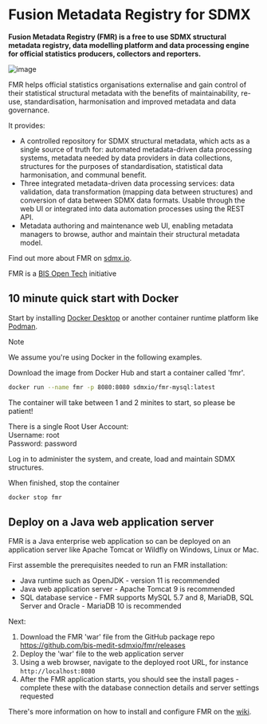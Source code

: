# Fusion Metadata Registry for SDMX
**Fusion Metadata Registry (FMR) is a free to use SDMX structural metadata registry, data modelling platform and data processing engine for official statistics producers, collectors and reporters.**

![image](https://github.com/user-attachments/assets/84f7b40c-6783-413a-8a99-82e77da82c13)


FMR helps official statistics organisations externalise and gain control of their statistical structural metadata with the benefits of maintainability, re-use, standardisation, harmonisation and improved metadata and data governance.

It provides:
- A controlled repository for SDMX structural metadata, which acts as a single source of truth for: automated metadata-driven data processing systems, metadata needed by data providers in data collections, structures for the purposes of standardisation, statistical data harmonisation, and communal benefit.
- Three integrated metadata-driven data processing services: data validation, data transformation (mapping data between structures) and conversion of data between SDMX data formats. Usable through the web UI or integrated into data automation processes using the REST API.
- Metadata authoring and maintenance web UI, enabling metadata managers to browse, author and maintain their structural metadata model.

Find out more about FMR on [sdmx.io](https://www.sdmx.io/tools/fmr/).

FMR is a [BIS Open Tech](https://www.bis.org/innovation/bis_open_tech.htm) initiative

## 10 minute quick start with Docker
Start by installing [Docker Desktop](https://www.docker.com/products/docker-desktop/) or another container runtime platform like [Podman](https://podman.io/).
> [!NOTE]
> We assume you're using Docker in the following examples.

Download the image from Docker Hub and start a container called 'fmr'.
```bash
docker run --name fmr -p 8080:8080 sdmxio/fmr-mysql:latest
```
The container will take between 1 and 2 minites to start, so please be patient!

There is a single Root User Account:<br>
Username: root<br>
Password: password

Log in to administer the system, and create, load and maintain SDMX structures.

When finished, stop the container
```bash
docker stop fmr
```

## Deploy on a Java web application server
FMR is a Java enterprise web application so can be deployed on an application server like Apache Tomcat or Wildfly on Windows, Linux or Mac.

First assemble the prerequisites needed to run an FMR installation:
- Java runtime such as OpenJDK - version 11 is recommended
- Java web application server - Apache Tomcat 9 is recommended
- SQL database service - FMR supports MySQL 5.7 and 8, MariaDB, SQL Server and Oracle - MariaDB 10 is recommended

Next:
1. Download the FMR 'war' file from the GitHub package repo https://github.com/bis-medit-sdmxio/fmr/releases
2. Deploy the 'war' file to the web application server
3. Using a web browser, navigate to the deployed root URL, for instance `http://localhost:8080`
4. After the FMR application starts, you should see the install pages - complete these with the database connection details and server settings requested

There's more information on how to install and configure FMR on the [wiki](https://fmrwiki.sdmxcloud.org/Quick_start_guide_-_Windows,_Linux_or_Mac). 
